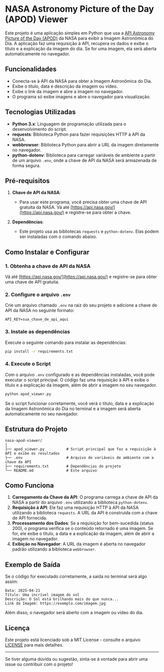 
# NASA Astronomy Picture of the Day (APOD) Viewer

Este projeto é uma aplicação simples em Python que usa a [API Astronomy Picture of the Day (APOD)](https://api.nasa.gov/) da NASA para exibir a Imagem Astronômica do Dia. A aplicação faz uma requisição à API, recupera os dados e exibe o título e a explicação da imagem do dia. Se for uma imagem, ela será aberta automaticamente no navegador.

## Funcionalidades

- Conecta-se à API da NASA para obter a Imagem Astronômica do Dia.
- Exibe o título, data e descrição da imagem ou vídeo.
- Exibe o link da imagem e abre a imagem no navegador.
- O programa só exibe imagens e abre o navegador para visualização.

## Tecnologias Utilizadas

- **Python 3.x**: Linguagem de programação utilizada para o desenvolvimento do script.
- **requests**: Biblioteca Python para fazer requisições HTTP à API da NASA.
- **webbrowser**: Biblioteca Python para abrir a URL da imagem diretamente no navegador.
- **python-dotenv**: Biblioteca para carregar variáveis de ambiente a partir de um arquivo `.env`, onde a chave de API da NASA será armazenada de forma segura.

## Pré-requisitos

1. **Chave de API da NASA**:
   - Para usar este programa, você precisa obter uma chave de API gratuita da NASA. Vá até [https://api.nasa.gov/](https://api.nasa.gov/) e registre-se para obter a chave.

2. **Dependências**:
   - Este projeto usa as bibliotecas `requests` e `python-dotenv`. Elas podem ser instaladas com o comando abaixo.

## Como Instalar e Configurar

### 1. Obtenha a chave de API da NASA

Vá até [https://api.nasa.gov/](https://api.nasa.gov/) e registre-se para obter uma chave de API gratuita.

### 2. Configure o arquivo `.env`

Crie um arquivo chamado `.env` na raiz do seu projeto e adicione a chave de API da NASA no seguinte formato:

```env
API_KEY=sua_chave_de_api_aqui
```

### 3. Instale as dependências

Execute o seguinte comando para instalar as dependências:

```bash
pip install -r requirements.txt
```

### 4. Execute o Script

Com o arquivo `.env` configurado e as dependências instaladas, você pode executar o script principal. O código faz uma requisição à API e exibe o título e a explicação da imagem, além de abrir a imagem no seu navegador.

```bash
python apod_viewer.py
```

Se o script funcionar corretamente, você verá o título, data e a explicação da Imagem Astronômica do Dia no terminal e a imagem será aberta automaticamente no seu navegador.

## Estrutura do Projeto

```
nasa-apod-viewer/
│
├── apod_viewer.py          # Script principal que faz a requisição à API e exibe os resultados
├── .env                    # Arquivo de variáveis de ambiente com a chave da API
├── requirements.txt        # Dependências do projeto
└── README.md               # Este arquivo
```

## Como Funciona

1. **Carregamento da Chave da API**: O programa carrega a chave de API da NASA a partir do arquivo `.env` utilizando a biblioteca `python-dotenv`.
2. **Requisição à API**: Ele faz uma requisição HTTP à API da NASA utilizando a biblioteca `requests`. A URL da API é construída com a chave de API fornecida.
3. **Processamento dos Dados**: Se a requisição for bem-sucedida (status 200), o programa verifica se o conteúdo retornado é uma imagem. Se for, ele exibe o título, a data e a explicação da imagem, além de abrir a imagem no navegador.
4. **Exibição no Navegador**: A URL da imagem é aberta no navegador padrão utilizando a biblioteca `webbrowser`.

## Exemplo de Saída

Se o código for executado corretamente, a saída no terminal será algo assim:

```
Data: 2025-04-21
Título: Uma incrível imagem do sol
Descrição: O Sol está brilhando mais do que nunca...
Link da Imagem: https://exemplo.com/imagem.jpg
```

Além disso, o navegador será aberto com a imagem ou vídeo do dia.

## Licença

Este projeto está licenciado sob a MIT License - consulte o arquivo [LICENSE](LICENSE) para mais detalhes.

---

Se tiver alguma dúvida ou sugestão, sinta-se à vontade para abrir uma issue ou contribuir com o projeto!
